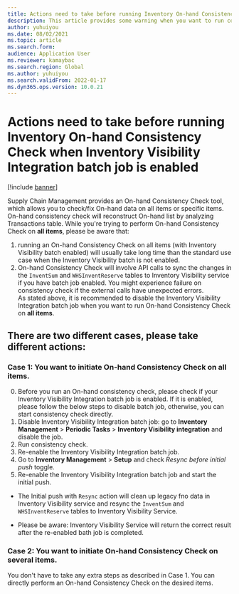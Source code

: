 ```yaml
---
title: Actions need to take before running Inventory On-hand Consistency Check when Inventory Visibility Integration batch job is enabled
description: This article provides some warning when you want to run consistency check. 
author: yuhuiyou
ms.date: 08/02/2021
ms.topic: article
ms.search.form:
audience: Application User
ms.reviewer: kamaybac
ms.search.region: Global
ms.author: yuhuiyou
ms.search.validFrom: 2022-01-17
ms.dyn365.ops.version: 10.0.21
---
```


# Actions need to take before running Inventory On-hand Consistency Check when Inventory Visibility Integration batch job is enabled

[!include [banner](../includes/banner.md)]

Supply Chain Management provides an On-hand Consistency Check tool, which allows you to check/fix On-hand data on all items or specific items. On-hand consistency check will reconstruct On-hand list by analyzing Transactions table. 
While you're trying to perform On-hand Consistency Check on **all items**, please be aware that: 
1. running an On-hand Consistency Check on all items (with Inventory Visibility batch enabled) will usually take long time than the standard use case when the Inventory Visibility batch is not enabled. 
2. On-hand Consistency Check will involve API calls to sync the changes in the `InventSum` and `WHSInventReserve` tables to Inventory Visibility service if you have batch job enabled. You might experience failure on consistency check if the external calls have unexpected errors.  
As stated above, it is recommended to disable the Inventory Visibility Integration batch job when you want to run On-hand Consistency Check on **all items**.

## There are two different cases, please take different actions:

### Case 1: You want to initiate On-hand Consistency Check on all items.
0. Before you run an On-hand consistency check, please check if your Inventory Visibility Integration batch job is enabled. If it is enabled, please follow the below steps to disable batch job, otherwise, you can start consistency check directly. 
1. Disable Inventory Visibility Integration batch job: go to **Inventory Management** > **Periodic Tasks** > **Inventory Visibility integration** and disable the job.
2. Run consistency check.
3. Re-enable the Inventory Visibility Integration batch job. 
1. Go to **Inventory Management** > **Setup** and check *Resync before initial push* toggle. 
2. Re-enable the Inventory Visibility Integration batch job and start the initial push. 
- The Initial push with `Resync` action will clean up legacy fno data in Inventory Visibility service and resync the `InventSum` and `WHSInventReserve` tables to Inventory Visibility Service.
* Please be aware: Inventory Visibility Service will return the correct result after the re-enabled bath job is completed.

### Case 2: You want to initiate On-hand Consistency Check on several items.
You don't have to take any extra steps as described in Case 1. You can directly perform an On-hand Consistency Check on the desired items.
